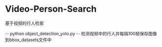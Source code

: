 # Video-Person-Search
基于视频的行人检索

···
python object_detection_yolo.py
···
检测视频中的行人并每隔100帧保存图像到bbox_datasets文件中

